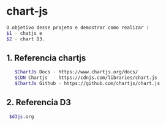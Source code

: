 # chart-js

```sh
O objetivo desse projeto e demostrar como realizar :
$1 - chatjs e 
$2 - chart D3.
```


 
## 1. Referencia chartjs
```sh
   $ChartJs Docs - https://www.chartjs.org/docs/
   $CDN Chartjs  - https://cdnjs.com/libraries/chart.js
   $ChartJs Github - https://github.com/chartjs/chart.js
```

## 2. Referencia D3
```sh
 $d3js.org
```
 
